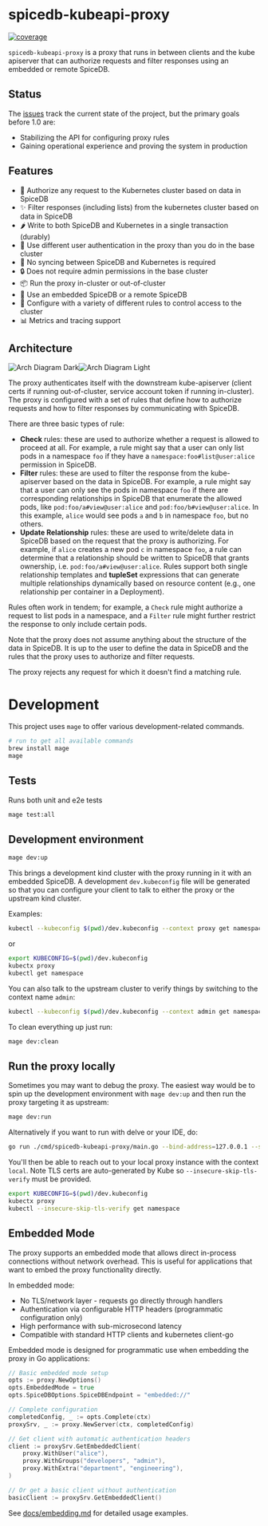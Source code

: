 # spicedb-kubeapi-proxy

<a href="https://app.codecov.io/gh/authzed/spicedb-kubeapi-proxy"><img alt="coverage" src="https://img.shields.io/codecov/c/github/authzed/spicedb-kubeapi-proxy"></a>

`spicedb-kubeapi-proxy` is a proxy that runs in between clients and the kube
apiserver that can authorize requests and filter responses using an embedded or
remote SpiceDB.

## Status

The [issues](https://github.com/authzed/spicedb-kubeapi-proxy/issues) track
the current state of the project, but the primary goals before 1.0 are:

- Stabilizing the API for configuring proxy rules
- Gaining operational experience and proving the system in production

## Features

- 🚀 Authorize any request to the Kubernetes cluster based on data in SpiceDB
- ✨ Filter responses (including lists) from the kubernetes cluster based on data in SpiceDB
- 🌶️ Write to both SpiceDB and Kubernetes in a single transaction (durably)
- 🪩 Use different user authentication in the proxy than you do in the base cluster
- 🎉 No syncing between SpiceDB and Kubernetes is required
- 🔒 Does not require admin permissions in the base cluster
- 📦 Run the proxy in-cluster or out-of-cluster
- 📡 Use an embedded SpiceDB or a remote SpiceDB
- 📜 Configure with a variety of different rules to control access to the cluster
- 📊 Metrics and tracing support

## Architecture

![Arch Diagram Dark](./docs/proxy-arch-dark.png#gh-dark-mode-only)![Arch Diagram Light](./docs/proxy-arch-light.png#gh-light-mode-only)

The proxy authenticates itself with the downstream kube-apiserver (client certs
if running out-of-cluster, service account token if running in-cluster).
The proxy is configured with a set of rules that define how to authorize requests
and how to filter responses by communicating with SpiceDB.

There are three basic types of rule:

- **Check** rules: these are used to authorize whether a request is allowed to
  proceed at all. For example, a rule might say that a user can only list pods
  in a namespace `foo` if they have a `namespace:foo#list@user:alice` permission
  in SpiceDB.
- **Filter** rules: these are used to filter the response from the kube-apiserver
  based on the data in SpiceDB. For example, a rule might say that a user can
  only see the pods in namespace `foo` if there are corresponding relationships
  in SpiceDB that enumerate the allowed pods, like `pod:foo/a#view@user:alice`
  and `pod:foo/b#view@user:alice`. In this example, `alice` would see pods `a`
  and `b` in namespace `foo`, but no others.
- **Update Relationship** rules: these are used to write/delete data in
  SpiceDB based on the request that the proxy is authorizing. For example,
  if `alice` creates a new pod `c` in namespace `foo`, a rule can determine
  that a relationship should be written to SpiceDB that grants ownership,
  i.e. `pod:foo/a#view@user:alice`. Rules support both single relationship
  templates and **tupleSet** expressions that can generate multiple relationships
  dynamically based on resource content (e.g., one relationship per container
  in a Deployment).

Rules often work in tendem; for example, a `Check` rule might authorize a request
to list pods in a namespace, and a `Filter` rule might further restrict the
response to only include certain pods.

Note that the proxy does not assume anything about the structure of the data in
SpiceDB. It is up to the user to define the data in SpiceDB and the rules that
the proxy uses to authorize and filter requests.

The proxy rejects any request for which it doesn't find a matching rule.

# Development

This project uses `mage` to offer various development-related commands.

```bash
# run to get all available commands
brew install mage
mage
```

## Tests

Runs both unit and e2e tests

```bash
mage test:all
```

## Development environment

```bash
mage dev:up
```

This brings a development kind cluster with the proxy running in it with an embedded SpiceDB.
A development `dev.kubeconfig` file will be generated so that you can configure your client
to talk to either the proxy or the upstream kind cluster.

Examples:

```bash
kubectl --kubeconfig $(pwd)/dev.kubeconfig --context proxy get namespace
```

or

```bash
export KUBECONFIG=$(pwd)/dev.kubeconfig
kubectx proxy
kubectl get namespace
```

You can also talk to the upstream cluster to verify things by switching to the context name `admin`:

```bash
kubectl --kubeconfig $(pwd)/dev.kubeconfig --context admin get namespace
```

To clean everything up just run:

```bash
mage dev:clean
```

## Run the proxy locally

Sometimes you may want to debug the proxy. The easiest way would be to spin up the development environment with `mage dev:up`
and then run the proxy targeting it as upstream:

```bash
mage dev:run
```

Alternatively if you want to run with delve or your IDE, do:

```bash
go run ./cmd/spicedb-kubeapi-proxy/main.go --bind-address=127.0.0.1 --secure-port=8443 --backend-kubeconfig $(pwd)/spicedb-kubeapi-proxy.kubeconfig --client-ca-file $(pwd)/client-ca.crt --requestheader-client-ca-file $(pwd)/client-ca.crt --spicedb-endpoint embedded://
```

You'll then be able to reach out to your local proxy instance with the context `local`. Note TLS certs are
auto-generated by Kube so `--insecure-skip-tls-verify` must be provided.

```bash
export KUBECONFIG=$(pwd)/dev.kubeconfig
kubectx proxy
kubectl --insecure-skip-tls-verify get namespace
```

## Embedded Mode

The proxy supports an embedded mode that allows direct in-process connections without network overhead. 
This is useful for applications that want to embed the proxy functionality directly.

In embedded mode:
- No TLS/network layer - requests go directly through handlers
- Authentication via configurable HTTP headers (programmatic configuration only)
- High performance with sub-microsecond latency
- Compatible with standard HTTP clients and kubernetes client-go

Embedded mode is designed for programmatic use when embedding the proxy in Go applications:

```go
// Basic embedded mode setup
opts := proxy.NewOptions()
opts.EmbeddedMode = true
opts.SpiceDBOptions.SpiceDBEndpoint = "embedded://"

// Complete configuration
completedConfig, _ := opts.Complete(ctx)
proxySrv, _ := proxy.NewServer(ctx, completedConfig)

// Get client with automatic authentication headers
client := proxySrv.GetEmbeddedClient(
    proxy.WithUser("alice"),
    proxy.WithGroups("developers", "admin"),
    proxy.WithExtra("department", "engineering"),
)

// Or get a basic client without authentication
basicClient := proxySrv.GetEmbeddedClient()
```

See [docs/embedding.md](docs/embedding.md) for detailed usage examples.
